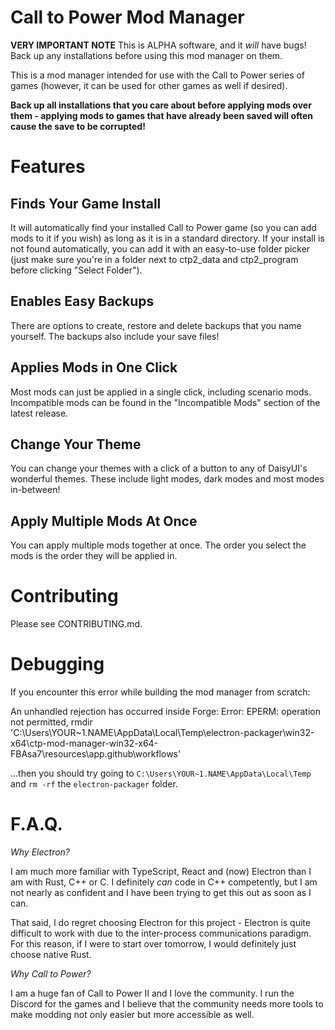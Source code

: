 # Call to Power Mod Manager

**VERY IMPORTANT NOTE**
This is ALPHA software, and it _will_ have bugs! Back up any installations before using this mod manager on them.

This is a mod manager intended for use with the Call to Power series of games (however, it can be used for other games as well if desired).

**Back up all installations that you care about before applying mods over them - applying mods to games that have already been saved will often cause the save to be corrupted!**

# Features

## Finds Your Game Install

It will automatically find your installed Call to Power game (so you can add mods to it if you wish) as long as it is in a standard directory. If your install is not found automatically, you can add it with an easy-to-use folder picker (just make sure you're in a folder next to ctp2_data and ctp2_program before clicking "Select Folder").

## Enables Easy Backups

There are options to create, restore and delete backups that you name yourself. The backups also include your save files!

## Applies Mods in One Click

Most mods can just be applied in a single click, including scenario mods. Incompatible mods can be found in the "Incompatible Mods" section of the latest release.

## Change Your Theme

You can change your themes with a click of a button to any of DaisyUI's wonderful themes. These include light modes, dark modes and most modes in-between!

## Apply Multiple Mods At Once

You can apply multiple mods together at once. The order you select the mods is the order they will be applied in.

# Contributing

Please see CONTRIBUTING.md.

# Debugging

If you encounter this error while building the mod manager from scratch:

An unhandled rejection has occurred inside Forge:
Error: EPERM: operation not permitted, rmdir 'C:\Users\YOUR~1.NAME\AppData\Local\Temp\electron-packager\win32-x64\ctp-mod-manager-win32-x64-FBAsa7\resources\app\.github\workflows'

...then you should try going to `C:\Users\YOUR~1.NAME\AppData\Local\Temp` and `rm -rf` the `electron-packager` folder.

# F.A.Q.

_Why Electron?_

I am much more familiar with TypeScript, React and (now) Electron than I am with Rust, C++ or C. I definitely _can_ code in C++ competently, but I am not nearly as confident and I have been trying to get this out as soon as I can.

That said, I do regret choosing Electron for this project - Electron is quite difficult to work with due to the inter-process communications paradigm. For this reason, if I were to start over tomorrow, I would definitely just choose native Rust.

_Why Call to Power?_

I am a huge fan of Call to Power II and I love the community. I run the Discord for the games and I believe that the community needs more tools to make modding not only easier but more accessible as well.
